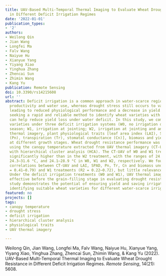```yaml
---
title: UAV-Based Multi-Temporal Thermal Imaging to Evaluate Wheat Drought Resistance
  in Different Deficit Irrigation Regimes
date: '2022-01-01'
publication_types:
- '2'
authors:
- Weilong Qin
- Jian Wang
- Longfei Ma
- Falv Wang
- Naiyue Hu
- Xianyue Yang
- Yiyang Xiao
- Yinghua Zhang
- Zhencai Sun
- Zhimin Wang
- Kang Yu
publication: Remote Sensing
doi: 10.3390/rs14215608
url: ''
abstract: Deficit irrigation is a common approach in water-scarce regions to balance
  productivity and water use, whereas drought stress still occurs to various extents,
  leading to reduced physiological performance and a decrease in yield. Therefore,
  seeking a rapid and reliable method to identify wheat varieties with drought resistance
  can help reduce yield loss under water deficit. In this study, we compared ten wheat
  varieties under three deficit irrigation systems (W0, no irrigation during the growing
  season; W1, irrigation at jointing; W2, irrigation at jointing and anthesis). UAV
  thermal imagery, plant physiological traits [leaf area index (LAI), SPAD, photosynthesis
  (Pn), transpiration (Tr), stomatal conductance (Cn)], biomass and yield were acquired
  at different growth stages. Wheat drought resistance performance was evaluated through
  using the canopy temperature extracted from UAV thermal imagery (CT-UAV), in combination
  with hierarchical cluster analysis (HCA). The CT-UAV of W0 and W1 treatments was
  significantly higher than in the W2 treatment, with the ranges of 24.8–33.3 °C,
  24.3–31.6 °C, and 24.1–28.9 °C in W0, W1 and W2, respectively. We found negative
  correlations between CT-UAV and LAI, SPAD, Pn, Tr, Cn and biomass under the W0 (R2
  = 0.41–0.79) and W1 treatments (R2 = 0.22–0.72), but little relevance for W2 treatment.
  Under the deficit irrigation treatments (W0 and W1), UAV thermal imagery was less
  effective before the grain-filling stage in evaluating drought resistance. This
  study demonstrates the potential of ensuring yield and saving irrigation water by
  identifying suitable wheat varieties for different water-scarce irrigation scenarios.
featured: no
projects: []
tags:
- canopy temperature
- drought stress
- deficit irrigation
- hierarchical cluster analysis
- physiological traits
- UAV thermal imagery

---
```


Weilong Qin, Jian Wang, Longfei Ma, Falv Wang, Naiyue Hu, Xianyue Yang, Yiyang Xiao, Yinghua Zhang, Zhencai Sun, Zhimin Wang, & Kang Yu (2022). UAV-Based Multi-Temporal Thermal Imaging to Evaluate Wheat Drought Resistance in Different Deficit Irrigation Regimes. *Remote Sensing*, 14(21): 5608.
